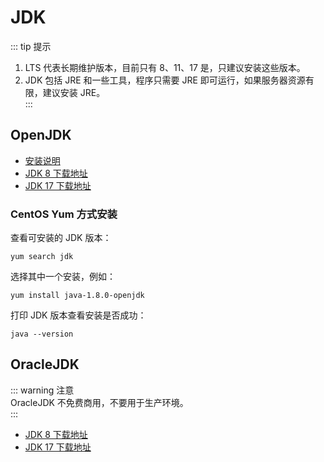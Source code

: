 # JDK

::: tip 提示  
1. LTS 代表长期维护版本，目前只有 8、11、17 是，只建议安装这些版本。
2. JDK 包括 JRE 和一些工具，程序只需要 JRE 即可运行，如果服务器资源有限，建议安装 JRE。  
:::

## OpenJDK

- [安装说明](https://openjdk.org/install/)
- [JDK 8 下载地址](https://jdk.java.net/java-se-ri/8-MR4)
- [JDK 17 下载地址](https://jdk.java.net/java-se-ri/17)

### CentOS Yum 方式安装

查看可安装的 JDK 版本：

```shell
yum search jdk
```

选择其中一个安装，例如：

```shell
yum install java-1.8.0-openjdk
```

打印 JDK 版本查看安装是否成功：

```shell
java --version
```

## OracleJDK

::: warning 注意  
OracleJDK 不免费商用，不要用于生产环境。  
:::

- [JDK 8 下载地址](https://www.oracle.com/java/technologies/downloads/#java8)
- [JDK 17 下载地址](https://www.oracle.com/java/technologies/downloads/#java17)
